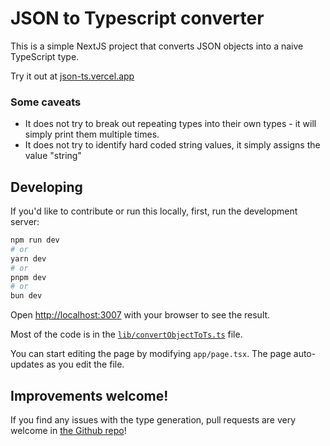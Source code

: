# JSON to Typescript converter

This is a simple NextJS project that converts JSON objects into a naive TypeScript type.

Try it out at [json-ts.vercel.app](https://json-ts.vercel.app/)

### Some caveats

- It does not try to break out repeating types into their own types - it will simply print them multiple times.
- It does not try to identify hard coded string values, it simply assigns the value "string"

## Developing

If you'd like to contribute or run this locally, first, run the development server:

```bash
npm run dev
# or
yarn dev
# or
pnpm dev
# or
bun dev
```

Open [http://localhost:3007](http://localhost:3007) with your browser to see the result.

Most of the code is in the [`lib/convertObjectToTs.ts`](https://github.com/shaneosullivan/object_to_ts/blob/main/lib/convertObjectToTs.ts) file.

You can start editing the page by modifying `app/page.tsx`. The page auto-updates as you edit the file.

## Improvements welcome!

If you find any issues with the type generation, pull requests are very welcome in [the Github repo](https://github.com/shaneosullivan/object_to_ts)!
